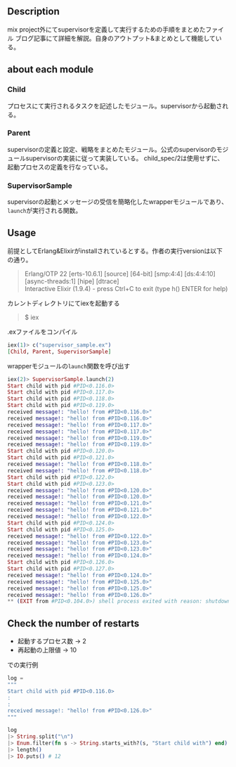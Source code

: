 ## Description
mix project外にてsupervisorを定義して実行するための手順をまとめたファイル
ブログ記事にて詳細を解説。自身のアウトプット&まとめとして機能している。

## about each module
### Child
プロセスにて実行されるタスクを記述したモジュール。supervisorから起動される。

### Parent
supervisorの定義と設定、戦略をまとめたモジュール。公式のsupervisorのモジュールsupervisorの実装に従って実装している。
child_spec/2は使用せずに、起動プロセスの定義を行なっている。

### SupervisorSample
supervisorの起動とメッセージの受信を簡略化したwrapperモジュールであり、`launch`が実行される関数。

## Usage
前提としてErlang&Elixirがinstallされているとする。作者の実行versionは以下の通り。
> Erlang/OTP 22 [erts-10.6.1] [source] [64-bit] [smp:4:4] [ds:4:4:10] [async-threads:1] [hipe] [dtrace]  
> Interactive Elixir (1.9.4) - press Ctrl+C to exit (type h() ENTER for help)  

カレントディレクトリにてiexを起動する
> $ iex

.exファイルをコンパイル
```elixir
iex(1)> c("supervisor_sample.ex")
[Child, Parent, SupervisorSample]
```

wrapperモジュールの`launch`関数を呼び出す
```elixir
iex(2)> SupervisorSample.launch(2)
Start child with pid #PID<0.116.0>
Start child with pid #PID<0.117.0>
Start child with pid #PID<0.118.0>
Start child with pid #PID<0.119.0>
received message!: "hello! from #PID<0.116.0>"
received message!: "hello! from #PID<0.116.0>"
received message!: "hello! from #PID<0.117.0>"
received message!: "hello! from #PID<0.117.0>"
received message!: "hello! from #PID<0.119.0>"
received message!: "hello! from #PID<0.119.0>"
Start child with pid #PID<0.120.0>
Start child with pid #PID<0.121.0>
received message!: "hello! from #PID<0.118.0>"
received message!: "hello! from #PID<0.118.0>"
Start child with pid #PID<0.122.0>
Start child with pid #PID<0.123.0>
received message!: "hello! from #PID<0.120.0>"
received message!: "hello! from #PID<0.120.0>"
received message!: "hello! from #PID<0.121.0>"
received message!: "hello! from #PID<0.121.0>"
received message!: "hello! from #PID<0.122.0>"
Start child with pid #PID<0.124.0>
Start child with pid #PID<0.125.0>
received message!: "hello! from #PID<0.122.0>"
received message!: "hello! from #PID<0.123.0>"
received message!: "hello! from #PID<0.123.0>"
received message!: "hello! from #PID<0.124.0>"
Start child with pid #PID<0.126.0>
Start child with pid #PID<0.127.0>
received message!: "hello! from #PID<0.124.0>"
received message!: "hello! from #PID<0.125.0>"
received message!: "hello! from #PID<0.125.0>"
received message!: "hello! from #PID<0.126.0>"
** (EXIT from #PID<0.104.0>) shell process exited with reason: shutdown
```

## Check the number of restarts
- 起動するプロセス数 -> 2
- 再起動の上限値 -> 10

での実行例

```elixir
log =
"""
Start child with pid #PID<0.116.0>
:
:
received message!: "hello! from #PID<0.126.0>"
"""

log
|> String.split("\n")
|> Enum.filter(fn s -> String.starts_with?(s, "Start child with") end)
|> length()
|> IO.puts() # 12
```